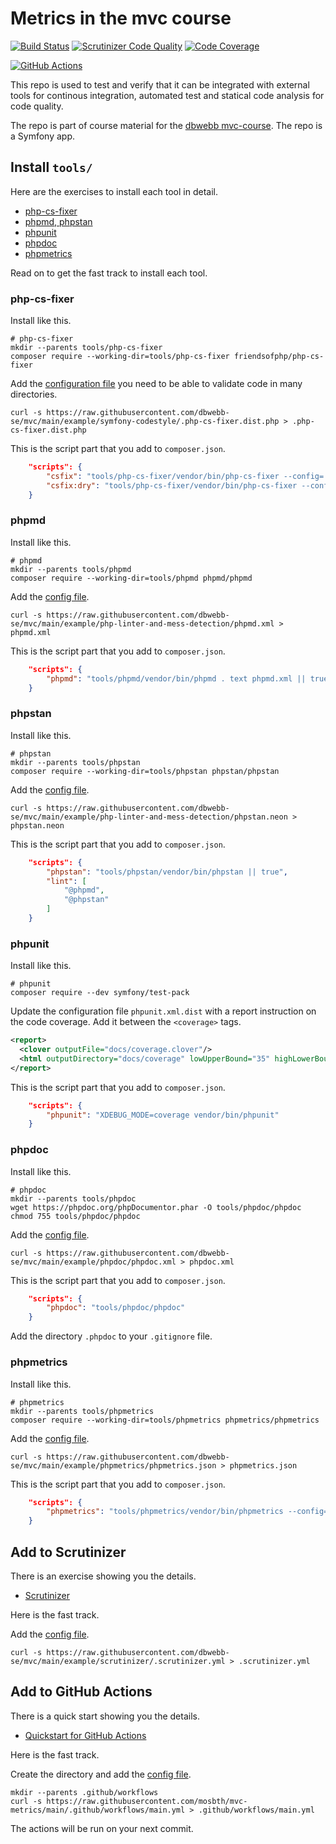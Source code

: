 Metrics in the mvc course
=========================

[![Build Status](https://scrutinizer-ci.com/g/mosbth/mvc-metrics/badges/build.png?b=main)](https://scrutinizer-ci.com/g/mosbth/mvc-metrics/build-status/main)
[![Scrutinizer Code Quality](https://scrutinizer-ci.com/g/mosbth/mvc-metrics/badges/quality-score.png?b=main)](https://scrutinizer-ci.com/g/mosbth/mvc-metrics/?branch=main)
[![Code Coverage](https://scrutinizer-ci.com/g/mosbth/mvc-metrics/badges/coverage.png?b=main)](https://scrutinizer-ci.com/g/mosbth/mvc-metrics/?branch=main)

[![GitHub Actions](https://github.com/mosbth/mvc-metrics/actions/workflows/main.yml/badge.svg)](https://github.com/mosbth/mvc-metrics/actions/workflows/main.yml)


This repo is used to test and verify that it can be integrated with external tools for continous integration, automated test and statical code analysis for code quality.

The repo is part of course material for the [dbwebb mvc-course](https://github.com/dbwebb-se/mvc). The repo is a Symfony app.



Install `tools/`
-------------------------

Here are the exercises to install each tool in detail.

* [php-cs-fixer](https://github.com/dbwebb-se/mvc/tree/main/example/symfony-codestyle)
* [phpmd, phpstan](https://github.com/dbwebb-se/mvc/tree/main/example/php-linter-and-mess-detection)
* [phpunit](https://github.com/dbwebb-se/mvc/tree/main/example/phpunit-symfony)
* [phpdoc](https://github.com/dbwebb-se/mvc/tree/main/example/phpdoc)
* [phpmetrics](https://github.com/dbwebb-se/mvc/tree/main/example/phpmetrics)

Read on to get the fast track to install each tool.



### php-cs-fixer

Install like this.

```
# php-cs-fixer
mkdir --parents tools/php-cs-fixer
composer require --working-dir=tools/php-cs-fixer friendsofphp/php-cs-fixer
```

Add the [configuration file](https://github.com/dbwebb-se/mvc/blob/main/example/symfony-codestyle/.php-cs-fixer.dist.php) you need to be able to validate code in many directories.

```
curl -s https://raw.githubusercontent.com/dbwebb-se/mvc/main/example/symfony-codestyle/.php-cs-fixer.dist.php > .php-cs-fixer.dist.php
```

This is the script part that you add to `composer.json`.

```json
    "scripts": {
        "csfix": "tools/php-cs-fixer/vendor/bin/php-cs-fixer --config=.php-cs-fixer.dist.php fix src tests",
        "csfix:dry": "tools/php-cs-fixer/vendor/bin/php-cs-fixer --config=.php-cs-fixer.dist.php fix src tests --dry-run -v"
    }
```



### phpmd

Install like this.

```
# phpmd
mkdir --parents tools/phpmd
composer require --working-dir=tools/phpmd phpmd/phpmd
```

Add the [config file](https://github.com/dbwebb-se/mvc/blob/main/example/php-linter-and-mess-detection/phpmd.xml).

```
curl -s https://raw.githubusercontent.com/dbwebb-se/mvc/main/example/php-linter-and-mess-detection/phpmd.xml > phpmd.xml
```

This is the script part that you add to `composer.json`.

```json
    "scripts": {
        "phpmd": "tools/phpmd/vendor/bin/phpmd . text phpmd.xml || true"
    }
```



### phpstan

Install like this.

```
# phpstan
mkdir --parents tools/phpstan
composer require --working-dir=tools/phpstan phpstan/phpstan
```

Add the [config file](https://github.com/dbwebb-se/mvc/blob/main/example/php-linter-and-mess-detection/phpstan.neon).

```
curl -s https://raw.githubusercontent.com/dbwebb-se/mvc/main/example/php-linter-and-mess-detection/phpstan.neon > phpstan.neon
```

This is the script part that you add to `composer.json`.

```json
    "scripts": {
        "phpstan": "tools/phpstan/vendor/bin/phpstan || true",
        "lint": [
            "@phpmd",
            "@phpstan"
        ]
    }
```



### phpunit

Install like this.

```
# phpunit
composer require --dev symfony/test-pack
```

Update the configuration file `phpunit.xml.dist` with a report instruction on the code coverage. Add it between the `<coverage>` tags. 

```xml
<report>
  <clover outputFile="docs/coverage.clover"/>
  <html outputDirectory="docs/coverage" lowUpperBound="35" highLowerBound="70"/>
</report>
```

This is the script part that you add to `composer.json`.

```json
    "scripts": {
        "phpunit": "XDEBUG_MODE=coverage vendor/bin/phpunit"
    }
```



### phpdoc

Install like this.

```
# phpdoc
mkdir --parents tools/phpdoc
wget https://phpdoc.org/phpDocumentor.phar -O tools/phpdoc/phpdoc
chmod 755 tools/phpdoc/phpdoc
```

Add the [config file](https://github.com/dbwebb-se/mvc/blob/main/example/phpdoc/phpdoc.xml).

```
curl -s https://raw.githubusercontent.com/dbwebb-se/mvc/main/example/phpdoc/phpdoc.xml > phpdoc.xml
```

This is the script part that you add to `composer.json`.

```json
    "scripts": {
        "phpdoc": "tools/phpdoc/phpdoc"
    }
```

Add the directory `.phpdoc` to your `.gitignore` file.



### phpmetrics

Install like this.

```
# phpmetrics
mkdir --parents tools/phpmetrics
composer require --working-dir=tools/phpmetrics phpmetrics/phpmetrics
```

Add the [config file](https://github.com/dbwebb-se/mvc/blob/main/example/phpmetrics/phpmetrics.json).

```
curl -s https://raw.githubusercontent.com/dbwebb-se/mvc/main/example/phpmetrics/phpmetrics.json > phpmetrics.json
```

This is the script part that you add to `composer.json`.

```json
    "scripts": {
        "phpmetrics": "tools/phpmetrics/vendor/bin/phpmetrics --config=phpmetrics.json"
    }
```



Add to Scrutinizer
-------------------------

There is an exercise showing you the details.

* [Scrutinizer](https://github.com/dbwebb-se/mvc/tree/main/example/scrutinizer)

Here is the fast track.

Add the [config file](https://github.com/dbwebb-se/mvc/blob/main/example/scrutinizer/.scrutinizer.yml).

```
curl -s https://raw.githubusercontent.com/dbwebb-se/mvc/main/example/scrutinizer/.scrutinizer.yml > .scrutinizer.yml
```



Add to GitHub Actions
-------------------------

There is a quick start showing you the details.

* [Quickstart for GitHub Actions](https://docs.github.com/en/actions/quickstart)

Here is the fast track.

Create the directory and add the [config file](https://github.com/mosbth/mvc-metrics/blob/main/.github/workflows/main.yml).

```
mkdir --parents .github/workflows
curl -s https://raw.githubusercontent.com/mosbth/mvc-metrics/main/.github/workflows/main.yml > .github/workflows/main.yml
```

The actions will be run on your next commit.
